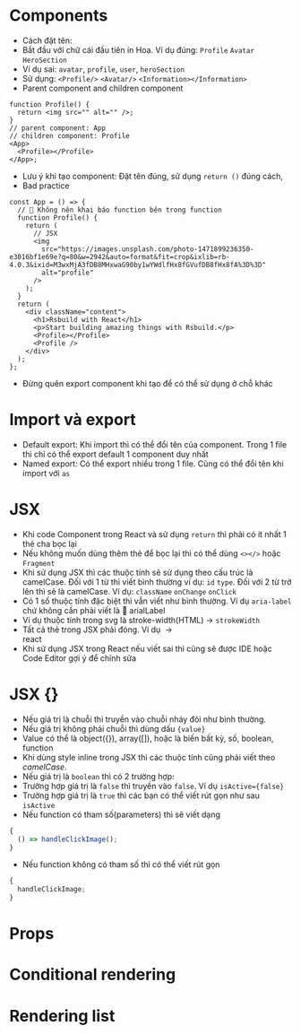 # Components

- Cách đặt tên:
- Bắt đầu với chữ cái đầu tiên in Hoa. Ví dụ đúng: `Profile` `Avatar` `HeroSection`
- Ví dụ sai: `avatar`, `profile`, `user`, `heroSection`
- Sử dụng: `<Profile/>` `<Avatar/>` `<Information></Information>`
- Parent component and children component

```tsx
function Profile() {
  return <img src="" alt="" />;
}
// parent component: App
// children component: Profile
<App>
  <Profile></Profile>
</App>;
```

- Lưu ý khi tạo component: Đặt tên đúng, sử dụng `return ()` đúng cách,
- Bad practice

```tsx
const App = () => {
  // 🛑 Không nên khai báo function bên trong function
  function Profile() {
    return (
      // JSX
      <img
        src="https://images.unsplash.com/photo-1471899236350-e3016bf1e69e?q=80&w=2942&auto=format&fit=crop&ixlib=rb-4.0.3&ixid=M3wxMjA3fDB8MHxwaG90by1wYWdlfHx8fGVufDB8fHx8fA%3D%3D"
        alt="profile"
      />
    );
  }
  return (
    <div className="content">
      <h1>Rsbuild with React</h1>
      <p>Start building amazing things with Rsbuild.</p>
      <Profile></Profile>
      <Profile />
    </div>
  );
};
```

- Đừng quên export component khi tạo để có thể sử dụng ở chỗ khác

# Import và export

- Default export: Khi import thì có thể đổi tên của component. Trong 1 file thì chỉ có thể export default 1 component duy nhất
- Named export: Có thể export nhiều trong 1 file. Cũng có thể đổi tên khi import với `as`

# JSX

- Khi code Component trong React và sử dụng `return` thì phải có ít nhất 1 thẻ cha bọc lại
- Nếu không muốn dùng thêm thẻ để bọc lại thì có thể dùng `<></>` hoặc `Fragment`
- Khi sử dụng JSX thì các thuộc tính sẽ sử dụng theo cấu trúc là camelCase. Đối với 1 từ thì viết bình thường ví dụ: `id` `type`. Đối với 2 từ trở lên thì sẽ là camelCase. Ví dụ: `className` `onChange` `onClick`
- Có 1 số thuộc tính đặc biệt thì vẫn viết như bình thường. Ví dụ `aria-label` chứ không cần phải viết là 🛑 arialLabel
- Ví dụ thuộc tính trong svg là stroke-width(HTML) -> `strokeWidth`
- Tất cả thẻ trong JSX phải đóng. Ví dụ <img> -> <img/> <div/> <div>react</div>
- Khi sử dụng JSX trong React nếu viết sai thì cũng sẽ được IDE hoặc Code Editor gợi ý để chỉnh sửa

# JSX {}

- Nếu giá trị là chuỗi thì truyền vào chuỗi nháy đôi như bình thường.
- Nếu giá trị không phải chuỗi thì dùng dấu `{value}`
- Value có thể là object({}), array([]), hoặc là biến bất kỳ, số, boolean, function
- Khi dùng style inline trong JSX thì các thuộc tính cũng phải viết theo _camelCase_.
- Nếu giá trị là `boolean` thì có 2 trường hợp:
- Trường hợp giá trị là `false` thì truyền vào `false`. Ví dụ `isActive={false}`
- Trường hợp giá trị là `true` thì các bạn có thể viết rút gọn như sau `isActive`
- Nếu function có tham số(parameters) thì sẽ viết dạng

```js
{
  () => handleClickImage();
}
```

- Nếu function không có tham số thì có thể viết rút gọn

```js
{
  handleClickImage;
}
```

# Props

# Conditional rendering

# Rendering list
